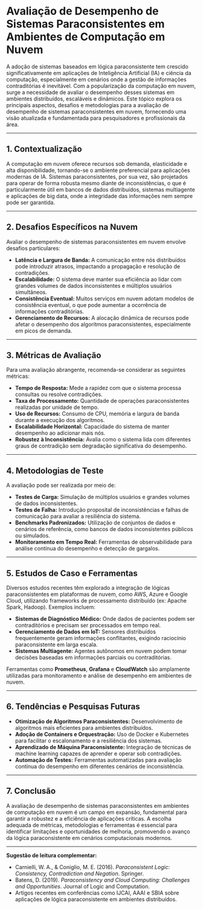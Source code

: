 
# Avaliação de Desempenho de Sistemas Paraconsistentes em Ambientes de Computação em Nuvem

A adoção de sistemas baseados em lógica paraconsistente tem crescido significativamente em aplicações de Inteligência Artificial (IA) e ciência da computação, especialmente em cenários onde a gestão de informações contraditórias é inevitável. Com a popularização da computação em nuvem, surge a necessidade de avaliar o desempenho desses sistemas em ambientes distribuídos, escaláveis e dinâmicos. Este tópico explora os principais aspectos, desafios e metodologias para a avaliação de desempenho de sistemas paraconsistentes em nuvem, fornecendo uma visão atualizada e fundamentada para pesquisadores e profissionais da área.

---

## 1. **Contextualização**

A computação em nuvem oferece recursos sob demanda, elasticidade e alta disponibilidade, tornando-se o ambiente preferencial para aplicações modernas de IA. Sistemas paraconsistentes, por sua vez, são projetados para operar de forma robusta mesmo diante de inconsistências, o que é particularmente útil em bancos de dados distribuídos, sistemas multiagente e aplicações de big data, onde a integridade das informações nem sempre pode ser garantida.

---

## 2. **Desafios Específicos na Nuvem**

Avaliar o desempenho de sistemas paraconsistentes em nuvem envolve desafios particulares:

- **Latência e Largura de Banda:** A comunicação entre nós distribuídos pode introduzir atrasos, impactando a propagação e resolução de contradições.
- **Escalabilidade:** O sistema deve manter sua eficiência ao lidar com grandes volumes de dados inconsistentes e múltiplos usuários simultâneos.
- **Consistência Eventual:** Muitos serviços em nuvem adotam modelos de consistência eventual, o que pode aumentar a ocorrência de informações contraditórias.
- **Gerenciamento de Recursos:** A alocação dinâmica de recursos pode afetar o desempenho dos algoritmos paraconsistentes, especialmente em picos de demanda.

---

## 3. **Métricas de Avaliação**

Para uma avaliação abrangente, recomenda-se considerar as seguintes métricas:

- **Tempo de Resposta:** Mede a rapidez com que o sistema processa consultas ou resolve contradições.
- **Taxa de Processamento:** Quantidade de operações paraconsistentes realizadas por unidade de tempo.
- **Uso de Recursos:** Consumo de CPU, memória e largura de banda durante a execução dos algoritmos.
- **Escalabilidade Horizontal:** Capacidade do sistema de manter desempenho ao adicionar mais nós.
- **Robustez à Inconsistência:** Avalia como o sistema lida com diferentes graus de contradição sem degradação significativa do desempenho.

---

## 4. **Metodologias de Teste**

A avaliação pode ser realizada por meio de:

- **Testes de Carga:** Simulação de múltiplos usuários e grandes volumes de dados inconsistentes.
- **Testes de Falha:** Introdução proposital de inconsistências e falhas de comunicação para avaliar a resiliência do sistema.
- **Benchmarks Padronizados:** Utilização de conjuntos de dados e cenários de referência, como bancos de dados inconsistentes públicos ou simulados.
- **Monitoramento em Tempo Real:** Ferramentas de observabilidade para análise contínua do desempenho e detecção de gargalos.

---

## 5. **Estudos de Caso e Ferramentas**

Diversos estudos recentes têm explorado a integração de lógicas paraconsistentes em plataformas de nuvem, como AWS, Azure e Google Cloud, utilizando frameworks de processamento distribuído (ex: Apache Spark, Hadoop). Exemplos incluem:

- **Sistemas de Diagnóstico Médico:** Onde dados de pacientes podem ser contraditórios e precisam ser processados em tempo real.
- **Gerenciamento de Dados em IoT:** Sensores distribuídos frequentemente geram informações conflitantes, exigindo raciocínio paraconsistente em larga escala.
- **Sistemas Multiagente:** Agentes autônomos em nuvem podem tomar decisões baseadas em informações parciais ou contraditórias.

Ferramentas como **Prometheus**, **Grafana** e **CloudWatch** são amplamente utilizadas para monitoramento e análise de desempenho em ambientes de nuvem.

---

## 6. **Tendências e Pesquisas Futuras**

- **Otimização de Algoritmos Paraconsistentes:** Desenvolvimento de algoritmos mais eficientes para ambientes distribuídos.
- **Adoção de Containers e Orquestração:** Uso de Docker e Kubernetes para facilitar o escalonamento e a resiliência dos sistemas.
- **Aprendizado de Máquina Paraconsistente:** Integração de técnicas de machine learning capazes de aprender e operar sob contradições.
- **Automação de Testes:** Ferramentas automatizadas para avaliação contínua do desempenho em diferentes cenários de inconsistência.

---

## 7. **Conclusão**

A avaliação de desempenho de sistemas paraconsistentes em ambientes de computação em nuvem é um campo em expansão, fundamental para garantir a robustez e a eficiência de aplicações críticas. A escolha adequada de métricas, metodologias e ferramentas é essencial para identificar limitações e oportunidades de melhoria, promovendo o avanço da lógica paraconsistente em cenários computacionais modernos.

---

**Sugestão de leitura complementar:**
- Carnielli, W. A., & Coniglio, M. E. (2016). *Paraconsistent Logic: Consistency, Contradiction and Negation*. Springer.
- Batens, D. (2019). *Paraconsistency and Cloud Computing: Challenges and Opportunities*. Journal of Logic and Computation.
- Artigos recentes em conferências como IJCAI, AAAI e SBIA sobre aplicações de lógica paraconsistente em ambientes distribuídos.

```
